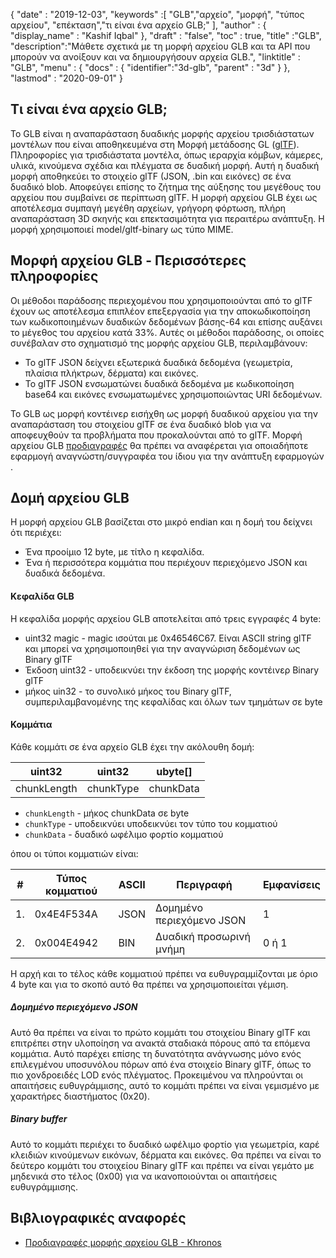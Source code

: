 {
  "date" : "2019-12-03",
  "keywords" :[ "GLB","αρχείο", "μορφή", "τύπος αρχείου", "επέκταση","τι είναι ένα αρχείο GLB;" ],
  "author" : {
    "display_name" : "Kashif Iqbal"
},
  "draft" : "false",
  "toc" : true,
  "title" :"GLB",
  "description":"Μάθετε σχετικά με τη μορφή αρχείου GLB και τα API που μπορούν να ανοίξουν και να δημιουργήσουν αρχεία GLB.",
  "linktitle" : "GLB",
  "menu" : {
    "docs" : {
      "identifier":"3d-glb",
      "parent" : "3d"
}
},
  "lastmod" : "2020-09-01"
}

## Τι είναι ένα αρχείο GLB;

Το GLB είναι η αναπαράσταση δυαδικής μορφής αρχείου τρισδιάστατων μοντέλων που είναι αποθηκευμένα στη Μορφή μετάδοσης GL ([glTF](/el/3d/gltf/)). Πληροφορίες για τρισδιάστατα μοντέλα, όπως ιεραρχία κόμβων, κάμερες, υλικά, κινούμενα σχέδια και πλέγματα σε δυαδική μορφή. Αυτή η δυαδική μορφή αποθηκεύει το στοιχείο glTF (JSON, .bin και εικόνες) σε ένα δυαδικό blob. Αποφεύγει επίσης το ζήτημα της αύξησης του μεγέθους του αρχείου που συμβαίνει σε περίπτωση glTF. Η μορφή αρχείου GLB έχει ως αποτέλεσμα συμπαγή μεγέθη αρχείων, γρήγορη φόρτωση, πλήρη αναπαράσταση 3D σκηνής και επεκτασιμότητα για περαιτέρω ανάπτυξη. Η μορφή χρησιμοποιεί model/gltf-binary ως τύπο MIME.

## Μορφή αρχείου GLB - Περισσότερες πληροφορίες

Οι μέθοδοι παράδοσης περιεχομένου που χρησιμοποιούνται από το glTF έχουν ως αποτέλεσμα επιπλέον επεξεργασία για την αποκωδικοποίηση των κωδικοποιημένων δυαδικών δεδομένων βάσης-64 και επίσης αυξάνει το μέγεθος του αρχείου κατά 33%. Αυτές οι μέθοδοι παράδοσης, οι οποίες συνέβαλαν στο σχηματισμό της μορφής αρχείου GLB, περιλαμβάνουν:

* Το glTF JSON δείχνει εξωτερικά δυαδικά δεδομένα (γεωμετρία, πλαίσια πλήκτρων, δέρματα) και εικόνες.
* Το glTF JSON ενσωματώνει δυαδικά δεδομένα με κωδικοποίηση base64 και εικόνες ενσωματωμένες χρησιμοποιώντας URI δεδομένων.

Το GLB ως μορφή κοντέινερ εισήχθη ως μορφή δυαδικού αρχείου για την αναπαράσταση του στοιχείου glTF σε ένα δυαδικό blob για να αποφευχθούν τα προβλήματα που προκαλούνται από το glTF. Μορφή αρχείου GLB [προδιαγραφές](https://github.com/KhronosGroup/glTF/tree/main/specification/2.0#glb-file-format-specification) θα πρέπει να αναφέρεται για οποιαδήποτε εφαρμογή αναγνώστη/συγγραφέα του ίδιου για την ανάπτυξη εφαρμογών .

## Δομή αρχείου GLB

Η μορφή αρχείου GLB βασίζεται στο μικρό endian και η δομή του δείχνει ότι περιέχει:

* Ένα προοίμιο 12 byte, με τίτλο η κεφαλίδα.
* Ένα ή περισσότερα κομμάτια που περιέχουν περιεχόμενο JSON και δυαδικά δεδομένα.

#### Κεφαλίδα GLB

Η κεφαλίδα μορφής αρχείου GLB αποτελείται από τρεις εγγραφές 4 byte:

* uint32 magic - magic ισούται με 0x46546C67. Είναι ASCII string glTF και μπορεί να χρησιμοποιηθεί για την αναγνώριση δεδομένων ως Binary glTF
* Έκδοση uint32 - υποδεικνύει την έκδοση της μορφής κοντέινερ Binary glTF
* μήκος uin32 - το συνολικό μήκος του Binary glTF, συμπεριλαμβανομένης της κεφαλίδας και όλων των τμημάτων σε byte

#### Κομμάτια

Κάθε κομμάτι σε ένα αρχείο GLB έχει την ακόλουθη δομή:

|uint32|uint32|ubyte[]
---|---|---|
|chunkLength|chunkType|chunkData

* `chunkLength` - μήκος chunkData σε byte
* `chunkType` - υποδεικνύει υποδεικνύει τον τύπο του κομματιού
* `chunkData` - δυαδικό ωφέλιμο φορτίο κομματιού

όπου οι τύποι κομματιών είναι:

|# |Τύπος κομματιού|ASCII|Περιγραφή|Εμφανίσεις
---|---|---|---|---|
|1.|0x4E4F534A|JSON|Δομημένο περιεχόμενο JSON|1
|2.|0x004E4942|BIN|Δυαδική προσωρινή μνήμη|0 ή 1

Η αρχή και το τέλος κάθε κομματιού πρέπει να ευθυγραμμίζονται με όριο 4 byte και για το σκοπό αυτό θα πρέπει να χρησιμοποιείται γέμιση.

##### Δομημένο περιεχόμενο JSON

Αυτό θα πρέπει να είναι το πρώτο κομμάτι του στοιχείου Binary glTF και επιτρέπει στην υλοποίηση να ανακτά σταδιακά πόρους από τα επόμενα κομμάτια. Αυτό παρέχει επίσης τη δυνατότητα ανάγνωσης μόνο ενός επιλεγμένου υποσυνόλου πόρων από ένα στοιχείο Binary glTF, όπως το πιο χονδροειδές LOD ενός πλέγματος. Προκειμένου να πληρούνται οι απαιτήσεις ευθυγράμμισης, αυτό το κομμάτι πρέπει να είναι γεμισμένο με χαρακτήρες διαστήματος (0x20).

##### Binary buffer #####

Αυτό το κομμάτι περιέχει το δυαδικό ωφέλιμο φορτίο για γεωμετρία, καρέ κλειδιών κινούμενων εικόνων, δέρματα και εικόνες. Θα πρέπει να είναι το δεύτερο κομμάτι του στοιχείου Binary glTF και πρέπει να είναι γεμάτο με μηδενικά στο τέλος (0x00) για να ικανοποιούνται οι απαιτήσεις ευθυγράμμισης.

## Βιβλιογραφικές αναφορές ##

* [Προδιαγραφές μορφής αρχείου GLB - Khronos](/el/3d/gltf/)

